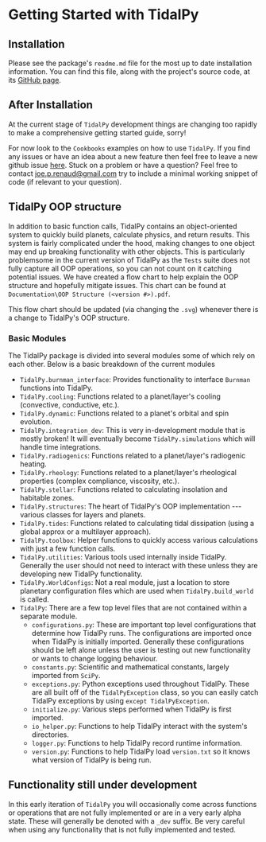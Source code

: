# Getting Started with TidalPy

## Installation
Please see the package's `readme.md` file for the most up to date installation information.
You can find this file, along with the project's source code, at its [GitHub page](https://github.com/jrenaud90/TidalPy).

## After Installation
At the current stage of `TidalPy` development things are changing too rapidly to make a comprehensive getting started guide, sorry!

For now look to the `Cookbooks` examples on how to use `TidalPy`. If you find any issues or have an idea about a new feature then feel free to leave a new github issue [here](https://github.com/jrenaud90/TidalPy/issues). Stuck on a problem or have a question? Feel free to contact joe.p.renaud@gmail.com try to include a minimal working snippet of code (if relevant to your question).

## TidalPy OOP structure
In addition to basic function calls, TidalPy contains an object-oriented system to quickly build planets, calculate physics, and return results. This system is fairly complicated under the hood, making changes to one object may end up breaking functionality with other objects. This is particularly problemsome in the current version of TidalPy as the `Tests` suite does not fully capture all OOP operations, so you can not count on it catching potential issues. We have created a flow chart to help explain the OOP structure and hopefully mitigate issues. This chart can be found at `Documentation\OOP Structure (<version #>).pdf`.

This flow chart should be updated (via changing the `.svg`) whenever there is a change to TidalPy's OOP structure.

### Basic Modules
The TidalPy package is divided into several modules some of which rely on each other. Below is a basic breakdown of the current modules
- `TidalPy.burnman_interface`: Provides functionality to interface `Burnman` functions into TidalPy.
- `TidalPy.cooling`: Functions related to a planet/layer's cooling (convective, conductive, etc.).
- `TidalPy.dynamic`: Functions related to a planet's orbital and spin evolution.
- `TidalPy.integration_dev`: This is very in-development module that is mostly broken! It will eventually become `TidalPy.simulations` which will handle time integrations.
- `TidalPy.radiogenics`: Functions related to a planet/layer's radiogenic heating.
- `TidalPy.rheology`: Functions related to a planet/layer's rheological properties (complex compliance, viscosity, etc.).
- `TidalPy.stellar`: Functions related to calculating insolation and habitable zones.
- `TidalPy.structures`: The heart of TidalPy's OOP implementation --- various classes for layers and planets.
- `TidalPy.tides`: Functions related to calculating tidal dissipation (using a global approx or a multilayer approach).
- `TidalPy.toolbox`: Helper functions to quickly access various calculations with just a few function calls.
- `TidalPy.utilities`: Various tools used internally inside TidalPy. Generally the user should not need to interact with these unless they are developing new TidalPy functionality.
- `TidalPy.WorldConfigs`: Not a real module, just a location to store planetary configuration files which are used when `TidalPy.build_world` is called.
- `TidalPy`: There are a few top level files that are not contained within a separate module.
    - `configurations.py`: These are important top level configurations that determine how TidalPy runs. The configurations are imported once when TidalPy is initially imported. Generally these configurations should be left alone unless the user is testing out new functionality or wants to change logging behaviour.
    - `constants.py`: Scientific and mathematical constants, largely imported from `SciPy`.
    - `exceptions.py`: Python exceptions used throughout TidalPy. These are all built off of the `TidalPyException` class, so you can easily catch TidalPy exceptions by using `except TidalPyException`.
    - `initialize.py`: Various steps performed when TidalPy is first imported.
    - `io_helper.py`: Functions to help TidalPy interact with the system's directories. 
    - `logger.py`: Functions to help TidalPy record runtime information.
    - `version.py`: Functions to help TidalPy load `version.txt` so it knows what version of TidalPy is being run.

## Functionality still under development
In this early iteration of `TidalPy` you will occasionally come across functions or operations that are not fully implemented or are in a very early alpha state. These will generally be denoted with a `_dev` suffix. Be very careful when using any functionality that is not fully implemented and tested.